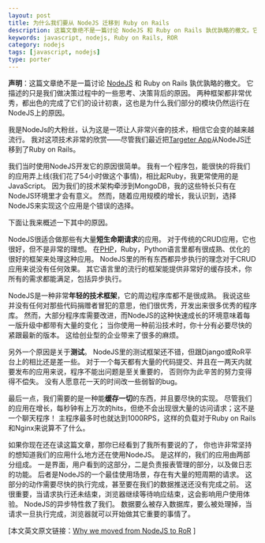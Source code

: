 ```yaml
---
layout: post
title: 为什么我们要从 NodeJS 迁移到 Ruby on Rails
description: 这篇文章绝不是一篇讨论 NodeJS 和 Ruby on Rails 孰优孰略的檄文。它描述的只是我们做决策过程中的一些思考、决策背后的原因。
keywords: javascript, nodejs, Ruby on Rails, ROR
category: nodejs
tags: [javascript, nodejs]
type: porter
---
```


**声明**：这篇文章绝不是一篇讨论 [NodeJS][1] 和 Ruby on Rails 孰优孰略的檄文。
它描述的只是我们做决策过程中的一些思考、决策背后的原因。
两种框架都非常优秀，都出色的完成了它们的设计初衷，这也是为什么我们部分的模块仍然运行在NodeJS上的原因。

[1]: http://justjavac.com/nodejs/2012/04/03/node-beginner.html

我是NodeJs的大粉丝，认为这是一项让人非常兴奋的技术，相信它会变的越来越流行。
我对这项技术非常的欣赏——尽管我们最近把[Targeter App](http://targeterapp.com/)从NodeJS迁移到了Ruby on Rails。

我们当时使用NodeJS开发它的原因很简单。
我有一个程序包，能很快的将我们的应用弄上线(我们花了54小时做这个事情)，相比起Ruby，我更常使用的是JavaScript。
因为我们的技术架构牵涉到MongoDB，我的这些特长只有在NodeJS环境里才会有意义。
然而，随着应用规模的增长，我认识到，选择NodeJS来实现这个应用是个错误的选择。

下面让我来概述一下其中的原因。

NodeJS很适合做那些有大量**短生命期请求**的应用。
对于传统的CRUD应用，它也很好，但不是非常的理想。
在[PHP](http://justjavac.com/categories.html#php-ref)，Ruby，Python语言里都有很成熟、优化的很好的框架来处理这种应用。
NodeJS里的所有东西都异步执行的理念对于CRUD应用来说没有任何效果。
其它语言里的流行的框架能提供非常好的缓存技术，你所有的需求都能满足，包括异步执行。

NodeJS是一种非常**年轻的技术框架**，它的周边程序库都不是很成熟。
我说这些并没有任何对那些代码捐赠者冒犯的意思，他们很优秀，开发出来很多优秀的程序库。
然而，大部分程序库需要改进，而NodeJS的这种快速成长的环境意味着每一版升级中都带有大量的变化；
当你使用一种前沿技术时，你十分有必要尽快的紧跟最新的版本。
这给创业型的企业带来了很多的麻烦。

另外一个原因是关于**测试**。
NodeJS里的测试框架还不错，但跟Django或RoR平台上的相比还是差一些。
对于一个每天都有大量的代码提交、并且在一两天内就要发布的应用来说，程序不能出问题是至关重要的，
否则你为此辛苦的努力变得得不偿失。
没有人愿意花一天的时间改一些弱智的bug。

最后一点，我们需要的是一种能**缓存一切**的东西，并且要尽快的实现。
尽管我们的应用在增长，每秒钟有上万次的hits，但绝不会出现很大量的访问请求；这不是一个聊天程序！
主程序最多时也就达到1000RPS，这样的负载对于Ruby on Rails和Nginx来说算不了什么。

如果你现在还在读这篇文章，那你已经看到了我所有要说的了，
你也许非常坚持的想知道我们的应用什么地方还在使用NodeJS。
是这样的，我们的应用由两部分组成。
一是界面，用户看到的这部分，二是负责报表管理的部分，以及做日志的功能。
后者是NodeJS的一个最佳使用场景，存在有大量的短周期的请求。
这部分的动作需要尽快的执行完成，甚至要在我们的数据推送还没有完成之前。
这很重要，当请求执行还未结束，浏览器继续等待响应结束，这会影响用户使用体验。
NodeJS的异步特性救了我们。
数据要么被存入数据库，要么被处理掉，当请求一旦执行完成，浏览器就可以开始做其它重要的事情了。

[本文英文原文链接：[Why we moved from NodeJS to RoR](http://blog.targeterapp.com/post/22984987832/why-we-moved-from-nodejs-to-ror) ]